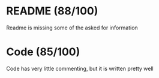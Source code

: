 # README (88/100)
Readme is missing some of the asked for information

# Code (85/100)
Code has very little commenting, but it is written pretty well
